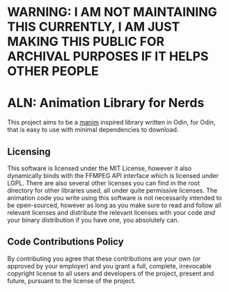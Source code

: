 # WARNING: I AM NOT MAINTAINING THIS CURRENTLY, I AM JUST MAKING THIS PUBLIC FOR ARCHIVAL PURPOSES IF IT HELPS OTHER PEOPLE


# ALN: **A**nimation **L**ibrary for **N**erds

This project aims to be a [manim](https://github.com/ManimCommunity/manim) inspired library written in Odin, for Odin, that is easy to use with minimal dependencies to download.

## Licensing

This software is licensed under the MIT License, however it also dynamically binds with the FFMPEG API interface which is licensed 
under LGPL. There are also several other licenses you can find in the root directory for other libraries used, all under quite 
permissive licenses. The animation code you write using this software is not necessarily intended to be open-sourced, however as long
as you make sure to read and follow all relevant licenses and distribute the relevant licenses with your code *and* your binary
distribution if you have one, you absolutely can.

## Code Contributions Policy

By contributing you agree that these contributions are your own (or approved by your employer) 
and you grant a full, complete, irrevocable copyright license to all users and developers of 
the project, present and future, pursuant to the license of the project.

